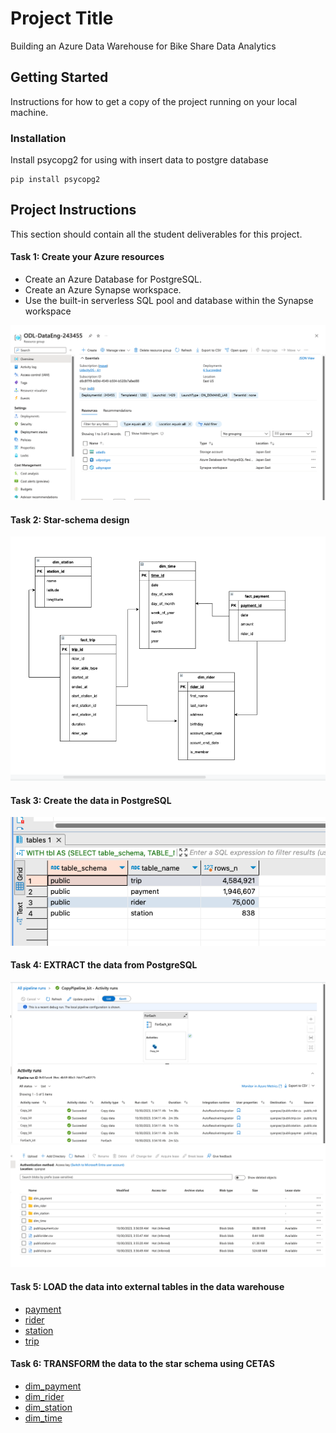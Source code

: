# Project Title
Building an Azure Data Warehouse for Bike Share Data Analytics
## Getting Started

Instructions for how to get a copy of the project running on your local machine.

### Installation


Install psycopg2 for using with insert data to postgre database
```
pip install psycopg2
```

## Project Instructions

This section should contain all the student deliverables for this project.

#### Task 1: Create your Azure resources
- Create an Azure Database for PostgreSQL.
- Create an Azure Synapse workspace.
- Use the built-in serverless SQL pool and database within the Synapse workspace

![Create_azure_resource](evidence/01_create_azure_resourse.png)

#### Task 2: Star-schema design

![Table design](evidence/02_start_schema_design.png)

#### Task 3: Create the data in PostgreSQL

![Alt text](evidence/03_postgres_data.png)

#### Task 4: EXTRACT the data from PostgreSQL
![Alt text](evidence/image.png)
![Alt text](evidence/image-1.png)

#### Task 5: LOAD the data into external tables in the data warehouse

- [payment](./load/load_payment.sql)
- [rider](./load/load_rider.sql)
- [station](./load/load_station.sql)
- [trip](./load/load_trip.sql)

#### Task 6: TRANSFORM the data to the star schema using CETAS
- [dim_payment](create_star/fact_payment.sql)
- [dim_rider](./create_star/dim_rider.sql)
- [dim_station](./create_star/dim_station.sql)
- [dim_time](./create_star/dim_time.sql)